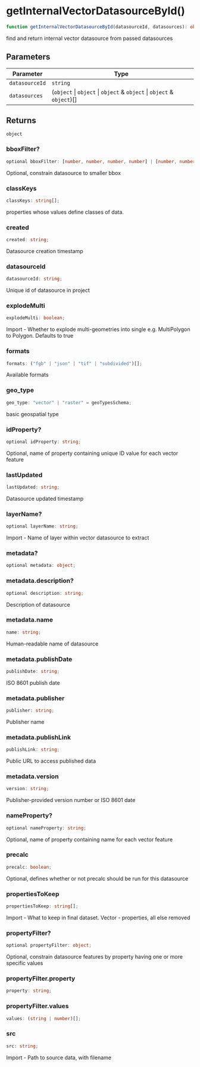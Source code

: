 # getInternalVectorDatasourceById()

```ts
function getInternalVectorDatasourceById(datasourceId, datasources): object
```

find and return internal vector datasource from passed datasources

## Parameters

| Parameter | Type |
| ------ | ------ |
| `datasourceId` | `string` |
| `datasources` | (`object` \| `object` \| `object` & `object` \| `object` & `object`)[] |

## Returns

`object`

### bboxFilter?

```ts
optional bboxFilter: [number, number, number, number] | [number, number, number, number, number, number];
```

Optional, constrain datasource to smaller bbox

### classKeys

```ts
classKeys: string[];
```

properties whose values define classes of data.

### created

```ts
created: string;
```

Datasource creation timestamp

### datasourceId

```ts
datasourceId: string;
```

Unique id of datasource in project

### explodeMulti

```ts
explodeMulti: boolean;
```

Import - Whether to explode multi-geometries into single e.g. MultiPolygon to Polygon. Defaults to true

### formats

```ts
formats: ("fgb" | "json" | "tif" | "subdivided")[];
```

Available formats

### geo\_type

```ts
geo_type: "vector" | "raster" = geoTypesSchema;
```

basic geospatial type

### idProperty?

```ts
optional idProperty: string;
```

Optional, name of property containing unique ID value for each vector feature

### lastUpdated

```ts
lastUpdated: string;
```

Datasource updated timestamp

### layerName?

```ts
optional layerName: string;
```

Import - Name of layer within vector datasource to extract

### metadata?

```ts
optional metadata: object;
```

### metadata.description?

```ts
optional description: string;
```

Description of datasource

### metadata.name

```ts
name: string;
```

Human-readable name of datasource

### metadata.publishDate

```ts
publishDate: string;
```

ISO 8601 publish date

### metadata.publisher

```ts
publisher: string;
```

Publisher name

### metadata.publishLink

```ts
publishLink: string;
```

Public URL to access published data

### metadata.version

```ts
version: string;
```

Publisher-provided version number or ISO 8601 date

### nameProperty?

```ts
optional nameProperty: string;
```

Optional, name of property containing name for each vector feature

### precalc

```ts
precalc: boolean;
```

Optional, defines whether or not precalc should be run for this datasource

### propertiesToKeep

```ts
propertiesToKeep: string[];
```

Import - What to keep in final dataset. Vector - properties, all else removed

### propertyFilter?

```ts
optional propertyFilter: object;
```

Optional, constrain datasource features by property having one or more specific values

### propertyFilter.property

```ts
property: string;
```

### propertyFilter.values

```ts
values: (string | number)[];
```

### src

```ts
src: string;
```

Import - Path to source data, with filename
